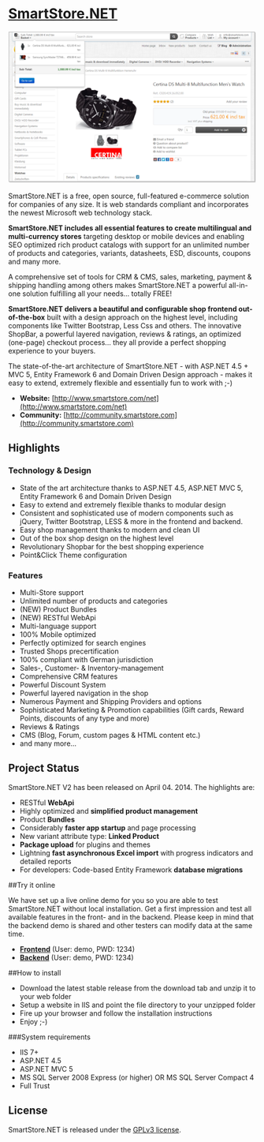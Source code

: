 # [SmartStore.NET](http://www.smartstore.com/net/en)

<p align="center">
  <img src="assets/SmartStoreNET.png" alt="SmartStore.NET admin dashboard" />
</p>

SmartStore.NET is a free, open source, full-featured e-commerce solution for companies of any size. It is web standards compliant and incorporates the newest Microsoft web technology stack.

**SmartStore.NET includes all essential features to create multilingual and multi-currency stores** targeting desktop or mobile devices and enabling SEO optimized rich product catalogs with support for an unlimited number of products and categories, variants, datasheets, ESD, discounts, coupons and many more.

A comprehensive set of tools for CRM & CMS, sales, marketing, payment & shipping handling among others makes SmartStore.NET a powerful all-in-one solution fulfilling all your needs... totally FREE!

**SmartStore.NET delivers a beautiful and configurable shop frontend out-of-the-box** built with a design approach on the highest level, including components like Twitter Bootstrap, Less Css and others. The innovative ShopBar, a powerful layered navigation, reviews & ratings, an optimized (one-page) checkout process... they all provide a perfect shopping experience to your buyers.

The state-of-the-art architecture of SmartStore.NET - with ASP.NET 4.5 + MVC 5, Entity Framework 6 and Domain Driven Design approach - makes it easy to extend, extremely flexible and essentially fun to work with ;-)

* **Website:** [http://www.smartstore.com/net](http://www.smartstore.com/net)
* **Community:** [http://community.smartstore.com](http://community.smartstore.com)


## Highlights

### Technology & Design

* State of the art architecture thanks to ASP.NET 4.5, ASP.NET MVC 5, Entity Framework 6 and Domain Driven Design
* Easy to extend and extremely flexible thanks to modular design
* Consistent and sophisticated use of modern components such as jQuery, Twitter Bootstrap, LESS & more in the frontend and backend.
* Easy shop management thanks to modern and clean UI
* Out of the box shop design on the highest level
* Revolutionary Shopbar for the best shopping experience
* Point&Click Theme configuration

### Features

* Multi-Store support
* Unlimited number of products and categories
* (NEW) Product Bundles
* (NEW) RESTful WebApi
* Multi-language support
* 100% Mobile optimized
* Perfectly optimized for search engines
* Trusted Shops precertification
* 100% compliant with German jurisdiction
* Sales-, Customer- & Inventory-management
* Comprehensive CRM features
* Powerful Discount System
* Powerful layered navigation in the shop
* Numerous Payment and Shipping Providers and options
* Sophisticated Marketing & Promotion capabilities (Gift cards, Reward Points, discounts of any type and more)
* Reviews & Ratings
* CMS (Blog, Forum, custom pages & HTML content etc.)
* and many more...

## Project Status
SmartStore.NET V2 has been released on April 04. 2014. The highlights are:

* RESTful **WebApi**
* Highly optimized and **simplified product management**
* Product **Bundles**
* Considerably **faster app startup** and page processing
* New variant attribute type: **Linked Product**
* **Package upload** for plugins and themes
* Lightning **fast asynchronous Excel import** with progress indicators and detailed reports
* For developers: Code-based Entity Framework **database migrations**

##Try it online

We have set up a live online demo for you so you are able to test SmartStore.NET without local installation. Get a first impression and test all available features in the front- and in the backend. Please keep in mind that the backend demo is shared and other testers can modify data at the same time.

* [**Frontend**](http://frontend.smartstore.net/en) (User: demo, PWD: 1234)
* [**Backend**](http://backend.smartstore.net/en/login) (User: demo, PWD: 1234)

##How to install

* Download the latest stable release from the download tab and unzip it to your web folder
* Setup a website in IIS and point the file directory to your unzipped folder
* Fire up your browser and follow the installation instructions
* Enjoy ;-)

###System requirements

* IIS 7+
* ASP.NET 4.5
* ASP.NET MVC 5
* MS SQL Server 2008 Express (or higher) OR MS SQL Server Compact 4
* Full Trust


## License

SmartStore.NET is released under the [GPLv3 license](http://www.gnu.org/licenses/gpl-3.0.txt).
